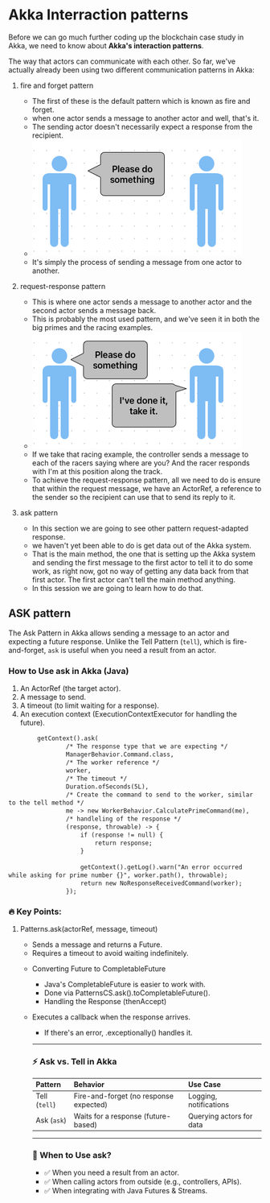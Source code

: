 # Akka Interraction patterns

Before we can go much further coding up the blockchain case study in Akka, we need to know about **Akka's interaction patterns**.

The way that actors can communicate with each other. So far, we've actually already been using two different communication patterns in Akka:

1. fire and forget pattern
    - The first of these is the default pattern which is known as fire and forget.
    - when one actor sends a message to another actor and well, that's it. 
    - The sending actor doesn't necessarily expect a response from the recipient.
    - ![fire-and-forget](images/1.png)
    - It's simply the process of sending a message from one actor to another.

2. request-response pattern
    - This is where one actor sends a message to another actor and the second actor sends a message back.
    - This is probably the most used pattern, and we've seen it in both the big primes and the racing examples.
    - ![request-response](images/2.png)
    - If we take that racing example, the controller sends a message to each of the racers saying where are you? And the racer responds with I'm at this position along the track.
    - To achieve the request-response pattern, all we need to do is ensure that within the request message, we have an ActorRef, a reference to the sender so the recipient can use that to send its reply to it.

3. ask pattern

    - In this section we are going to see other pattern request-adapted response.
    - we haven't yet been able to do is get data out of the Akka system. 
    - That is the main method, the one that is setting up the Akka system and sending the first message to the first actor to tell it to do some work, as right now, got no way of getting any data back from that first actor. The first actor can't tell the main method anything. 
    - In this session we are going to learn how to do that.


## ASK pattern

The Ask Pattern in Akka allows sending a message to an actor and expecting a future response. Unlike the Tell Pattern (`tell`), which is fire-and-forget, `ask` is useful when you need a result from an actor.

### How to Use ask in Akka (Java)

1. An ActorRef (the target actor).
2. A message to send.
3. A timeout (to limit waiting for a response).
4. An execution context (ExecutionContextExecutor for handling the future).


```
        getContext().ask(
                /* The response type that we are expecting */
                ManagerBehavior.Command.class,
                /* The worker reference */
                worker,
                /* The timeout */
                Duration.ofSeconds(5L),
                /* Create the command to send to the worker, similar to the tell method */
                me -> new WorkerBehavior.CalculatePrimeCommand(me),
                /* handleling of the response */
                (response, throwable) -> {
                    if (response != null) {
                        return response;
                    }

                    getContext().getLog().warn("An error occurred while asking for prime number {}", worker.path(), throwable);
                    return new NoResponseReceivedCommand(worker);
                });
```

### 🔥 Key Points:

1. Patterns.ask(actorRef, message, timeout)
   - Sends a message and returns a Future<Object>. 
   - Requires a timeout to avoid waiting indefinitely.

2. Converting Future<Object> to CompletableFuture<Object>
   - Java's CompletableFuture is easier to work with. 
   - Done via PatternsCS.ask().toCompletableFuture(). 
   - Handling the Response (thenAccept)

3. Executes a callback when the response arrives.
   - If there's an error, .exceptionally() handles it.  

---

### ⚡ Ask vs. Tell in Akka

| Pattern       | Behavior                               | Use Case                 |
|---------------|----------------------------------------|--------------------------|
| Tell (`tell`) | Fire-and-forget (no response expected) | Logging, notifications   |
| Ask (`ask`)   | Waits for a response (future-based)    | Querying actors for data |

---
### 🚀 When to Use ask?

- ✅ When you need a result from an actor.
- ✅ When calling actors from outside (e.g., controllers, APIs).
- ✅ When integrating with Java Futures & Streams.